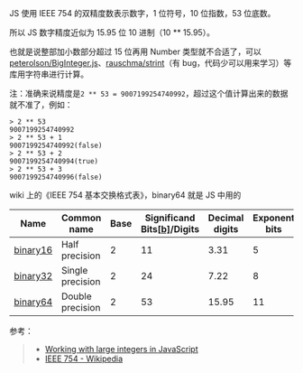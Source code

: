 JS 使用 IEEE 754 的双精度数表示数字，1 位符号，10 位指数，53 位底数。

所以 JS 数字精度近似为 15.95 位 10 进制（10 \*\* 15.95）。

也就是说整部加小数部分超过 15 位再用 Number 类型就不合适了，可以[peterolson/BigInteger.js](https://github.com/peterolson/BigInteger.js)、[rauschma/strint](https://github.com/rauschma/strint)（有 bug，代码少可以用来学习）等库用字符串进行计算。

注：准确来说精度是`2 ** 53 = 9007199254740992`，超过这个值计算出来的数据就不准了，例如：

```text
> 2 ** 53
9007199254740992
> 2 ** 53 + 1
9007199254740992(false)
> 2 ** 53 + 2
9007199254740994(true)
> 2 ** 53 + 3
9007199254740996(false)
```

wiki 上的《IEEE 754 基本交换格式表》，binary64 就是 JS 中用的

| Name                                                                             | Common name      | Base | Significand Bits\[[b\]](https://en.wikipedia.org/wiki/IEEE_754#cite_note-11)/Digits | Decimal digits | Exponent bits | Decimal E max | Exponent bias\[[10\]](https://en.wikipedia.org/wiki/IEEE_754#cite_note-DAE-12) | E min | E max | Notes     |
| -------------------------------------------------------------------------------- | ---------------- | ---- | ----------------------------------------------------------------------------------- | -------------- | ------------- | ------------- | ------------------------------------------------------------------------------ | ----- | ----- | --------- |
| [binary16](https://en.wikipedia.org/wiki/Half-precision_floating-point_format)   | Half precision   | 2    | 11                                                                                  | 3.31           | 5             | 4.51          | 24−1 = 15                                                                      | −14   | +15   | not basic |
| [binary32](https://en.wikipedia.org/wiki/Single-precision_floating-point_format) | Single precision | 2    | 24                                                                                  | 7.22           | 8             | 38.23         | 27−1 = 127                                                                     | −126  | +127  |           |
| [binary64](https://en.wikipedia.org/wiki/Double-precision_floating-point_format) | Double precision | 2    | 53                                                                                  | 15.95          | 11            | 307.95        | 210−1 = 1023                                                                   | −1022 | +1023 |           |

参考：

> -   [Working with large integers in JavaScript](http://2ality.com/2012/07/large-integers.html)
> -   [IEEE 754 - Wikipedia](https://en.wikipedia.org/wiki/IEEE_754#Representation_and_encoding_in_memory)
